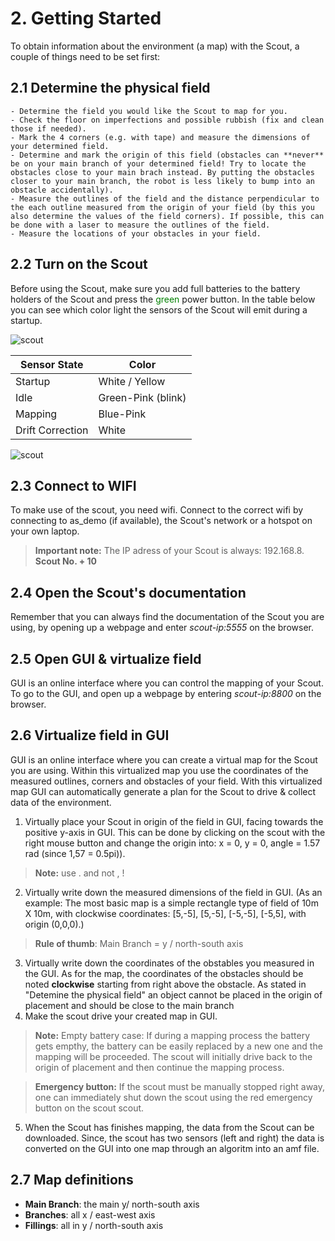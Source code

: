 # 2. Getting Started
To obtain information about the environment (a map) with the Scout, a couple of things need to be set first:

## 2.1 Determine the physical field

    - Determine the field you would like the Scout to map for you.
    - Check the floor on imperfections and possible rubbish (fix and clean those if needed).
    - Mark the 4 corners (e.g. with tape) and measure the dimensions of your determined field.
    - Determine and mark the origin of this field (obstacles can **never** be on your main branch of your determined field! Try to locate the obstacles close to your main brach instead. By putting the obstacles closer to your main branch, the robot is less likely to bump into an obstacle accidentally).
    - Measure the outlines of the field and the distance perpendicular to the each outline measured from the origin of your field (by this you also determine the values of the field corners). If possible, this can be done with a laser to measure the outlines of the field.
    - Measure the locations of your obstacles in your field.

## 2.2 Turn on the Scout
Before using the Scout, make sure you add full batteries to the battery holders of the Scout and press the <span style="color:green">green</span> power button. In the table below you can see which color light the sensors of the Scout will emit during a startup. 

![scout](images/_B3A2767.jpg)

| Sensor State | Color |
|--------------|-------|
| Startup | White / Yellow  |
| Idle | Green-Pink (blink) |
| Mapping | Blue-Pink |
| Drift Correction | White | 


![scout](images/_B3A2752.jpg)

## 2.3 Connect to WIFI
To make use of the scout, you need wifi. Connect to the correct wifi by connecting to as_demo (if available), the Scout's network or a hotspot on your own laptop.
> **Important note:** The IP adress of your Scout is always: 192.168.8. **Scout No. + 10**

## 2.4 Open the Scout's documentation
Remember that you can always find the documentation of the Scout you are using, by opening up a webpage and enter _scout-ip:5555_ on the browser.

## 2.5 Open GUI & virtualize field
GUI is an online interface where you can control the mapping of your Scout. To go to the GUI, and open up a webpage by entering _scout-ip:8800_ on the browser.

## 2.6 Virtualize field in GUI
GUI is an online interface where you can create a virtual map for the Scout you are using. Within this virtualized map you use the coordinates of the measured outlines, corners and obstacles of your field. With this virtualized map GUI can automatically generate a plan for the Scout to drive & collect data of the environment.  

1. Virtually place your Scout in origin of the field in GUI, facing towards the positive y-axis in GUI. This can be done by clicking on the scout with the right mouse button and change the origin into: x = 0, y = 0, angle = 1.57 rad (since 1,57 = 0.5pi)). 
> **Note:** use . and not , !
2. Virtually write down the measured dimensions of the field in GUI. (As an example: The most basic map is a simple rectangle type of field of 10m X 10m, with clockwise coordinates: [5,-5], [5,-5], [-5,-5], [-5,5], with origin (0,0,0).)
> **Rule of thumb**: Main Branch = y / north-south axis 
3. Virtually write down the coordinates of the obstables you measured in the GUI. As for the map, the coordinates of the obstacles should be noted **clockwise** starting from right above the obstacle. As stated in "Detemine the physical field" an object cannot be placed in the origin of placement and should be close to the main branch
4. Make the scout drive your created map in GUI. 
> **Note:** Empty battery case: If during a mapping process the battery gets empthy, the battery can be easily replaced by a new one and the mapping will be proceeded. The scout will initially drive back to the origin of placement and then continue the mapping process.

> **Emergency button:** If the scout must be manually stopped right away, one can immediately shut down the scout using the red emergency button on the scout scout.

5. When the Scout has finishes mapping, the data from the Scout can be downloaded. Since, the scout has two sensors (left and right) the data is converted on the GUI into one map through an algoritm into an amf file.

## 2.7 Map definitions
- **Main Branch**: the main y/ north-south axis  
- **Branches**: all x / east-west axis 
- **Fillings**: all in y / north-south axis 

